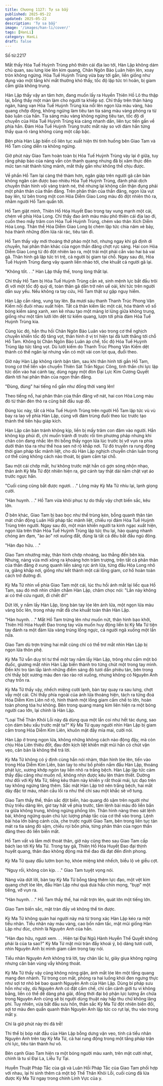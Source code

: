 ```yaml
---
title: Chương 1127: Tự sa bẫy
published: 2025-05-22
updated: 2025-05-22
description: 'Tự sa bẫy'
image: '/images/han-li/cover/'
tags: [HanLi]
category: HanLi
draft: false
---
```


Số từ:2217  










Mắt thấy Hỏa Tuế Huỳnh Trùng phô thiên cái địa lao tới, Hàn Lập không dám chủ quan, sau lưng lóe lên kim quang, Chân Ngôn Bảo Luân hiện lên, xoay tròn không ngừng. Hỏa Tuế Huỳnh Trùng vừa bay tới gần, liền giống như đụng vào một tầng khí mắt thường khó thấy, tốc độ lập tức trì hoãn, bị giam cầm giữa không trung.

Hàn Lập thấy vậy an tâm hơn, đang muốn lấy ra Huyền Thiên Hồ Lô thu thập lại, bỗng thấy một màn làm cho người ta khiếp sợ. Chỉ thấy trên thân hàng ngàn, hàng vạn Hỏa Tuế Huỳnh Trùng kia nổi lên ngọn lửa màu vàng, hào quang chớp động, không ngừng làm tiêu tan tia sáng màu vàng phóng ra từ bảo luân của hắn. Tia sáng màu vàng không ngừng tiêu tan, tốc độ di chuyển của Hỏa Tuế Huỳnh Trùng kia càng nhanh dần, liên tục tiến gần về phía hắn. Đám Hỏa Tuế Huỳnh Trùng trước mắt này so với đám hắn từng thấy qua rõ ràng không cùng một cấp bậc.

Bên phía Hàn Lập biến cố liên tục xuất hiện thì tình huống bên Giao Tam và Hồ Tam cũng diễn ra không ngừng.

Giờ phút này Giao Tam hoàn toàn bị Hỏa Tuế Huỳnh Trùng vây lại ở giữa, tuy rằng pháp bào của nàng vẫn còn thanh quang nhưng đã bị xâm thực đến mức tan nát thành từng mảnh, mắt thấy gần như không thể chịu được.

Về phần Hồ Tam lại càng thê thảm hơn, ngân giáp trên người gã căn bản không ngăn cản được bao nhiêu Hỏa Tuế Huỳnh Trùng, đành phải dịch chuyển thân hình vội vàng tránh né, thế nhưng lại không cẩn thận đụng phải một phân thân của thần đăng. Trên phân thân của thần đăng, ngọn lửa vụt bay lên, từ bên trong một con Hỏa Diễm Giao Long màu đỏ đột nhiên thò ra, nhằm người Hồ Tam quấn tới.

Hồ Tam giật mình, Thiên Hồ Hóa Huyết Đao trong tay vung mạnh một cái, chém về phía Hỏa Long. Chỉ thấy đao ảnh màu máu phô thiên cái địa lao đi, cuốn theo mấy trăm con Hỏa Tuế Huỳnh Trùng, chém vào thân Xích Diễm Hỏa Long. Thân thể Hỏa Diễm Giao Long bị chém lập tức chia năm xẻ bảy, hóa thành những đốm lửa rải rác, tiêu tán đi.

Hồ Tam thấy vậy mới thoáng thở phào một hơi, nhưng ngay khi gã định di chuyển, hai phân thân khác của ngọn thần đăng chợt rực sáng. Hai con Hỏa Diễm Giao Long từ đó đột nhiên lao ra, một trái một phải cắn vào hai bả vai gã. Thân hình gã lập tức trì trệ, cả người bị giam tại chỗ. Ngay sau đó, Hỏa Tuế Huỳnh Trùng đang vây quanh liền nhào tới, che khuất cả người gã lại.

"Không tốt. . ." Hàn Lập thấy thế, trong lòng thắt lại.

Chỉ thấy Hồ Tam bị Hỏa Tuế Huỳnh Trùng cắn xé, sinh mệnh lực bắt đầu trôi đi với một tốc độ quỷ dị, toàn thân gã dần trở nên uể oải, khí tức trên người dần suy yếu. Nếu không ra tay cứu, Hồ Tam thật sự gặp nguy hiểm.

Hàn Lập cắn răng, vung tay lên. Ba mươi sáu thanh Thanh Trúc Phong Vân Kiếm nối đuôi nhau xuất hiện. Tất cả thân kiếm lắc một cái, hóa thành vô số bóng kiếm sáng xanh, xen kẽ nhau tạo một mảng lơ lửng giữa không trung, giống như một tấm lưới lớn dệt từ kiếm quang, lượn tới phía đám Hỏa Tuế Huỳnh Trùng kia.

Cùng lúc đó, hắn thu hồi Chân Ngôn Bảo Luân vào trong cơ thể nghịch chuyển khiến tốc độ tăng vọt, thân hình ở vị trí hiện tại đã lướt thẳng tới chỗ Hồ Tam. Không bị Chân Ngôn Bảo Luân áp chế, tốc độ Hỏa Tuế Huỳnh Trùng lập tức tăng vọt. Dù lưới kiếm do Thanh Trúc Phong Vân Kiếm dệt thành có thể ngăn lại nhưng vẫn có một vài con lọt qua, đuổi theo.

Giờ này Hàn Lập không rảnh bận tâm, sau khi thân hình tới gần Hồ Tam, trong cơ thể liền vận chuyển Thiên Sát Trấn Ngục Công, tinh thần chi lực lập tức dồn vào hai cánh tay, dùng ngay một đòn Đại Lực Kim Cương Quyết đánh tới hai phân thân của ngọn thần đăng.

"Đùng, đùng" hai tiếng nổ gần như đồng thời vang lên!

Theo tiếng nổ, hai phân thân của thần đăng vỡ nát, hai con Hỏa Long màu đỏ từ thân đèn thò ra cũng bất đầu sụp đổ.

Đúng lúc này, tất cả Hỏa Tuế Huỳnh Trùng trên người Hồ Tam lập tức vù vù bay ra lao về phía Hàn Lập, cùng với đám trùng đuổi theo lúc trước tạo thành thế tiền hậu giáp kích.

Hàn Lập căn bản tránh không kịp, liền bị mấy trăm con đâm vào người. Hắn không kịp phủi đi, chỉ muốn tránh đi trước rồi tìm phương pháp nhưng khi chân còn đang nhấc lên thì bỗng thấy ngọn lửa lúc trước bị vỡ vụn ra phía dưới thân tỏa ra như thể hoa sen nở rộ khắp nơi. Từ đó truyền ra rung động thời gian pháp tắc mãnh liệt, cho dù Hàn Lập nghịch chuyển chân luân trong cơ thể cũng không cách nào thoát, bị giam cầm tại chỗ.

Sau một cái chớp mắt, hư không trước mặt hắn có gợn sóng nhộn nhạo, thân ảnh Kỳ Ma Tử đột nhiên hiện ra, giơ cánh tay thật dài nắm chặt vạt áo trước ngực hắn.

"Cuối cùng cũng bắt được ngươi. . ." Lông mày Kỳ Ma Tử nhíu lại, lạnh giọng cười.

"Hàn huynh. . ." Hồ Tam vừa khôi phục tự do thấy vậy chợt biến sắc, kêu lớn.

Ở bên khác, Giao Tam bị bao bọc như thể trùng kén, bỗng quanh thân tản mát chấn động Luân Hồi pháp tắc mãnh liệt, chiếu rọi đám Hỏa Tuế Huỳnh Trùng trên người. Ngay sau đó, một màn khiến người ta kinh ngạc xuất hiện, ngọn lửa trên thân Hỏa Tuế Huỳnh Trùng lập tức thu lại, hào quang nhanh chóng ảm đạm, "ào ào" rơi xuống đất, đúng là tất cả đều bắt đầu ngủ đông.

"Hàn đạo hữu. . ."

Giao Tam nhướng mày, thân hình chớp nhoáng, lao thẳng đến bên kia. Nhưng, nàng vừa mới xông ra khoảng hơn trăm trượng, trên tất cả phân thân của thần đăng ở xung quanh liền sáng rực ánh lửa, từng đầu Hỏa Long nhô ra, giăng khắp nơi, giống như kết thành một cái lồng giam, cơ hồ hoàn toàn cách trở đường đi.

Kỳ Ma Tử nhìn về phía Giao Tam một cái, lúc thu hồi ánh mắt lại liếc qua Hồ Tam, sau đó mới nhìn chằm chằm Hàn Lập, châm chọc nói: "Lần này không ai có thể cứu ngươi, đi chết đi!"

Dứt lời, y nắm lấy Hàn Lập, lòng bàn tay lóe lên ánh lửa, một ngọn lửa màu vàng bốc lên, trong nháy mắt đã che khuất toàn thân Hàn Lập.

"Hàn huynh. . ." Mắt Hồ Tam trừng lên như muốn nứt, thân hình bạo khởi, Thiên Hồ Hóa Huyết Đao trong tay vừa muốn huy động liền bị Kỳ Ma Tử tiện tay đánh ra một đám lửa vàng trúng lồng ngực, cả người ngã xuống một lần nữa.

Giao Tam dù trợn trừng hai mắt cũng chỉ có thể trơ mắt nhìn Hàn Lập bị ngọn lửa thôn phệ.

Kỳ Ma Tử vẫn duy trì tư thế một tay nắm lấy Hàn Lập, trông như cầm một bó đuốc, giương mắt nhìn Hàn Lập biến thành tro từng chút một trong tay mình. Đến khi tro tàn lấp lánh những điểm sáng đỏ tươi dần phiêu tán, bên trong chỉ thấy bột xương màu đen rào rào rơi xuống, nhưng không có Nguyên Anh chạy trốn ra.

Kỳ Ma Tử thấy vậy, nhếch miệng cười lạnh, bàn tay quay ra sau lưng, chợt vẫy một cái. Chỉ thấy phía ngoài của ánh lửa thoáng hiện, tách ra từng đoá Hỏa Diễm Kim Liên nở rộ, hình thành một lồng giam cấm chế to lớn, hoàn toàn phong tỏa hư không. Bên trong quang mang kim liên hiện ra một bóng người cao lớn, lại chính là Hàn Lập.

"Loại Thế Thân Khôi Lỗi này đã dùng qua một lần coi như hết tác dụng, sao còn dám bêu xấu trước mặt ta?" Kỳ Ma Tử quay người nhìn Hàn Lập bị giam cầm trong Hỏa Diễm Kim Liên, khuôn mặt đầy mỉa mai, cười nói.

Hàn Lập ở trong ngọn lửa, không những không cách nào động đậy, mà còn chịu Hỏa Liên thiêu đốt, đau đớn kịch liệt khiến mặt mũi hắn có chút vặn vẹo, căn bản là không thể trả lời.

Kỳ Ma Tử không có ý định cùng hắn nói nhảm, thân hình lóe lên, tiến vào trong Hỏa Diễm Kim Liên, bàn tay to như bồ phiến nắm đầu Hàn Lập, thoáng phát lực, xương khớp ngón tay liền nhô ra trắng bệch. Hàn Lập lập tức cảm thấy đầu căng như muốn nổ, không nhịn được kêu lên thảm thiết. Dường như đối với Kỳ Ma Tử, tiếng kêu thảm này khiến y rất thoải mái, lực đạo trên tay không ngừng tăng thêm. Sắc mặt Hàn Lập trở nên trắng bệch, hai mắt dày đặc tơ máu, nhãn cầu lồi ra như thể chỉ sau một khắc sẽ vỡ tung.

Giao Tam thấy thế, thần sắc đột biến, hào quang đỏ sậm trên người như thủy triều dâng lên, giơ tay hất về phía trước, tấm lệnh bài màu đỏ liền bắn ra giữa không trung, không ngừng phồng lớn. Thân hình nàng theo sát lệnh bài, không ngừng quán chú lực lượng pháp tắc của cơ thể vào trong. Lệnh bài hóa lớn bằng cánh cửa, che trước người Giao Tam, bên trong liên tục tản mát ra tia sáng đỏ sậm, chiếu rọi bốn phía, từng phân thân của ngọn thần đăng theo đó liền biến mất.

Hồ Tam vất vả lắm mới thoát thân, giờ này cũng theo sau Giao Tam cấp bách lao tới Kỳ Ma Tử. Trong tay gã, Thiên Hồ Hóa Huyết Đao đại thịnh huyết quang, thân đao không động mà thế đao đã đạt đến đỉnh phong.

Kỳ Ma Tử quay đầu lườm bọn họ, khóe miệng khẽ nhếch, biểu lộ vẻ giễu cợt.

"Nguy rồi, không còn kịp. . ." Giao Tam tuyệt vọng nói.

Nàng vừa dứt lời, bàn tay Kỳ Ma Tử bỗng tăng thêm lực đạo, một vệt kim quang chợt lóe lên, đầu Hàn Lập như quả dưa hấu chín mọng, "bụp" một tiếng, vỡ vụn ra.

"Hàn huynh. . ." Hồ Tam thấy thế, hai mắt trợn lên, quát lớn một tiếng lớn.

Giao Tam biến sắc, mặt tràn đầy vẻ không thể tin được.

Kỳ Ma Tử không quản hai người này mà từ trong xác Hàn Lập kéo ra một tiểu nhân. Tiểu nhân này màu vàng, cao bốn năm tấc, mặt mũi giống Hàn Lập như đúc, chính là Nguyên Anh của hắn.

"Hàn đạo hữu, ngươi xem. . . Hiện tại Đại Ngũ Hành Huyễn Thế Quyết không phải là của ta sao?" Kỳ Ma Tử mặt mũi tràn đầy khoái ý, bộ dáng tươi cười, nhìn Nguyên Anh bị mình giam cầm trong tay nói.

Tiểu nhân Nguyên Anh không trả lời, tay chân lắc lư, giãy giụa không ngừng nhưng căn bản vùng vẫy không thoát.

Kỳ Ma Tử thấy vậy cũng không nóng giận, ánh mắt lóe lên một tầng quang mang đen nhánh. Từ trong con mắt, phóng ra hai luồng khói đen ngưng thực như sợi tơ nhỏ bé bao quanh Nguyên Anh của Hàn Lập. Dùng bí pháp sưu hồn như vậy, dù Nguyên Anh có đặt cấm chế, chỉ cần cảnh giới tu vi không bằng, liền có thể dễ dàng phá giải, đồng thời đại bộ phận lực lượng ẩn chứa trong Nguyên Anh cũng sẽ bị người dùng thuật này hấp thu chứ không lãng phí. Tuy nhiên, vừa bắt đầu sưu hồn, thần sắc Kỳ Ma Tử đột nhiên biến đổi, sợi tơ màu đen quấn quanh thân Nguyên Anh lập tức co rụt lại, thu vào trong mắt y.

Chỉ là giờ phút này thì đã trễ!

Thi thể bị bóp nát đầu của Hàn Lập bỗng dưng vặn vẹo, tính cả tiểu nhân Nguyên Anh trên tay Kỳ Ma Tử, cả hai rung động trong một tầng pháp trận chi lực, tiêu tán thành hư vô.

Bên cạnh Giao Tam hiện ra một bóng người màu xanh, trên mặt cười nhạt, chính là tu sĩ Đại La, Liễu Tự Tại.

Huyễn Thuật Pháp Tắc của gã và Luân Hồi Pháp Tắc của Giao Tam phối hợp với nhau, lại hi sinh thêm cả một bộ Thế Thân Khôi Lỗi, cuối cùng đã lừa được Kỳ Ma Tử ngay trong chính Linh Vực của y.

